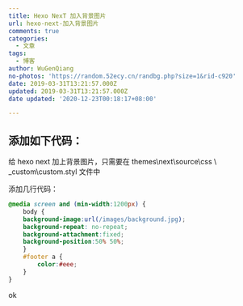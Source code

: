```yaml
---
title: Hexo NexT 加入背景图片
url: hexo-next-加入背景图片
comments: true
categories:
  - 文章
tags:
  - 博客
author: WuGenQiang
no-photos: 'https://random.52ecy.cn/randbg.php?size=1&rid-c920'
date: 2019-03-31T13:21:57.000Z
updated: 2019-03-31T13:21:57.000Z
date updated: '2020-12-23T00:18:17+08:00'

---
```


## 添加如下代码：

给 hexo next 加上背景图片，只需要在 themes\next\source\css \ _custom\custom.styl 文件中

添加几行代码：

```css
@media screen and (min-width:1200px) {
    body {
    background-image:url(/images/background.jpg);
    background-repeat: no-repeat;
    background-attachment:fixed;
    background-position:50% 50%; 
    }
    #footer a {
        color:#eee;
    }
}
```

ok
